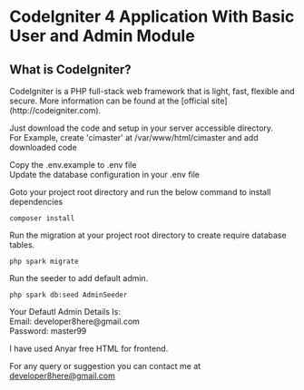 # CodeIgniter 4 Application With Basic User and Admin Module

## What is CodeIgniter?

<p dir="auto">
CodeIgniter is a PHP full-stack web framework that is light, fast, flexible and secure.
More information can be found at the [official site](http://codeigniter.com).

<p dir="auto">
Just download the code and setup in your server accessible directory. <br/>
For Example, create 'cimaster' at /var/www/html/cimaster and add downloaded code

<p dir="auto">
Copy the .env.example to .env file <br/>
Update the database configuration in your .env file
</p>

<p dir="auto">
Goto your project root directory and run the below command to install dependencies
<pre class="notranslate">
<code class="notranslate">composer install</code>
</pre>
</p>

<p dir="auto">
Run the migration at your project root directory to create require database tables.
<pre class="notranslate">
<code class="notranslate">php spark migrate</code>
</pre>
</p>

<p dir="auto">
Run the seeder to add default admin.
<pre class="notranslate">
<code class="notranslate">php spark db:seed AdminSeeder</code>
</pre>
</p>

<p dir="auto">
Your Defautl Admin Details Is:<br/>
Email: developer8here@gmail.com<br/>
Password: master99
</p>

<p dir="auto">
I have used Anyar free HTML for frontend.
</p>

<p dir="auto">
For any query or suggestion you can contact me at <a href="mailto:developer8here@gmail.com">developer8here@gmail.com</a>
</p>
